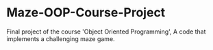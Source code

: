 # Maze-OOP-Course-Project
Final project of the course 'Object Oriented Programming', A code that implements a challenging maze game.
